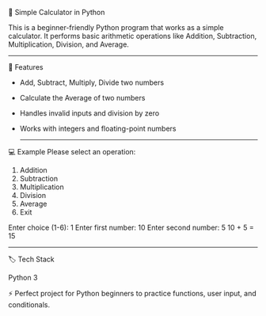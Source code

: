 🧮 Simple Calculator in Python

This is a beginner-friendly Python program that works as a simple calculator.
It performs basic arithmetic operations like Addition, Subtraction, Multiplication, Division, and Average.

---

🚀 Features

* Add, Subtract, Multiply, Divide two numbers

* Calculate the Average of two numbers

* Handles invalid inputs and division by zero

* Works with integers and floating-point numbers

  ---

💻 Example
Please select an operation:
1. Addition
2. Subtraction
3. Multiplication
4. Division
5. Average
6. Exit

Enter choice (1-6): 1
Enter first number: 10
Enter second number: 5
10 + 5 = 15

---

🏷️ Tech Stack

Python 3

⚡ Perfect project for Python beginners to practice functions, user input, and conditionals.
